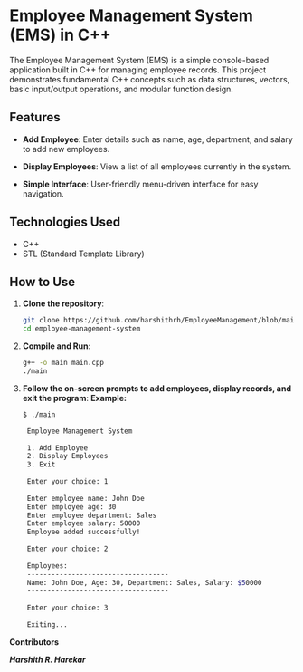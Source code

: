 # Employee Management System (EMS) in C++

The Employee Management System (EMS) is a simple console-based application built in C++ for managing employee records. This project demonstrates fundamental C++ concepts such as data structures, vectors, basic input/output operations, and modular function design.

## Features

- **Add Employee**: Enter details such as name, age, department, and salary to add new employees.
  
- **Display Employees**: View a list of all employees currently in the system.
  
- **Simple Interface**: User-friendly menu-driven interface for easy navigation.

## Technologies Used

- C++
- STL (Standard Template Library)

## How to Use

1. **Clone the repository**:
   ```bash
   git clone https://github.com/harshithrh/EmployeeManagement/blob/main/main.cpp
   cd employee-management-system
2. **Compile and Run**:
   ```bash
   g++ -o main main.cpp
   ./main
3. **Follow the on-screen prompts to add employees, display records, and exit the program**:
   **Example:**
   ```bash
   $ ./main

    Employee Management System
    
    1. Add Employee
    2. Display Employees
    3. Exit
    
    Enter your choice: 1
    
    Enter employee name: John Doe
    Enter employee age: 30
    Enter employee department: Sales
    Enter employee salary: 50000
    Employee added successfully!
    
    Enter your choice: 2
    
    Employees:
    -----------------------------------
    Name: John Doe, Age: 30, Department: Sales, Salary: $50000
    -----------------------------------
    
    Enter your choice: 3
    
    Exiting...
**Contributors**


***Harshith R. Harekar***
